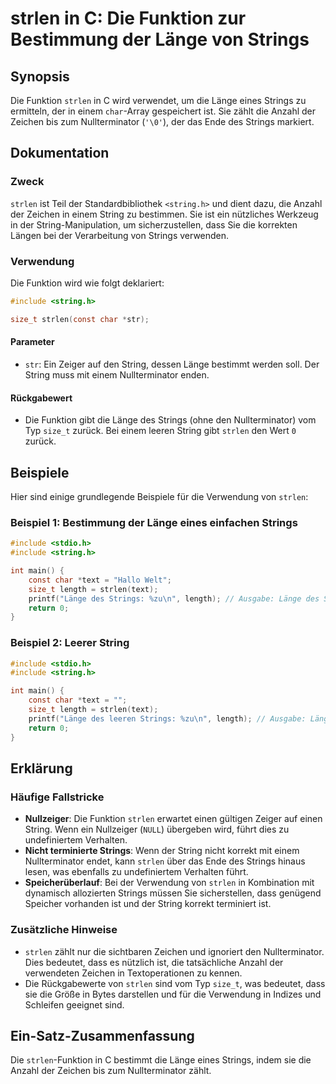 <!--
Meta Description: # strlen in C: Die Funktion zur Bestimmung der Länge von Strings ## Synopsis Die Funktion `strlen` in C wird verwendet, um die Länge eines Strings zu ...
Meta Keywords: die, der, strlen, strings, string
-->

# strlen in C: Die Funktion zur Bestimmung der Länge von Strings

## Synopsis
Die Funktion `strlen` in C wird verwendet, um die Länge eines Strings zu ermitteln, der in einem `char`-Array gespeichert ist. Sie zählt die Anzahl der Zeichen bis zum Nullterminator (`'\0'`), der das Ende des Strings markiert.

## Dokumentation
### Zweck
`strlen` ist Teil der Standardbibliothek `<string.h>` und dient dazu, die Anzahl der Zeichen in einem String zu bestimmen. Sie ist ein nützliches Werkzeug in der String-Manipulation, um sicherzustellen, dass Sie die korrekten Längen bei der Verarbeitung von Strings verwenden.

### Verwendung
Die Funktion wird wie folgt deklariert:

```c
#include <string.h>

size_t strlen(const char *str);
```

#### Parameter
- `str`: Ein Zeiger auf den String, dessen Länge bestimmt werden soll. Der String muss mit einem Nullterminator enden.

#### Rückgabewert
- Die Funktion gibt die Länge des Strings (ohne den Nullterminator) vom Typ `size_t` zurück. Bei einem leeren String gibt `strlen` den Wert `0` zurück.

## Beispiele
Hier sind einige grundlegende Beispiele für die Verwendung von `strlen`:

### Beispiel 1: Bestimmung der Länge eines einfachen Strings
```c
#include <stdio.h>
#include <string.h>

int main() {
    const char *text = "Hallo Welt";
    size_t length = strlen(text);
    printf("Länge des Strings: %zu\n", length); // Ausgabe: Länge des Strings: 10
    return 0;
}
```

### Beispiel 2: Leerer String
```c
#include <stdio.h>
#include <string.h>

int main() {
    const char *text = "";
    size_t length = strlen(text);
    printf("Länge des leeren Strings: %zu\n", length); // Ausgabe: Länge des leeren Strings: 0
    return 0;
}
```

## Erklärung
### Häufige Fallstricke
- **Nullzeiger**: Die Funktion `strlen` erwartet einen gültigen Zeiger auf einen String. Wenn ein Nullzeiger (`NULL`) übergeben wird, führt dies zu undefiniertem Verhalten.
- **Nicht terminierte Strings**: Wenn der String nicht korrekt mit einem Nullterminator endet, kann `strlen` über das Ende des Strings hinaus lesen, was ebenfalls zu undefiniertem Verhalten führt.
- **Speicherüberlauf**: Bei der Verwendung von `strlen` in Kombination mit dynamisch allozierten Strings müssen Sie sicherstellen, dass genügend Speicher vorhanden ist und der String korrekt terminiert ist.

### Zusätzliche Hinweise
- `strlen` zählt nur die sichtbaren Zeichen und ignoriert den Nullterminator. Dies bedeutet, dass es nützlich ist, die tatsächliche Anzahl der verwendeten Zeichen in Textoperationen zu kennen.
- Die Rückgabewerte von `strlen` sind vom Typ `size_t`, was bedeutet, dass sie die Größe in Bytes darstellen und für die Verwendung in Indizes und Schleifen geeignet sind.

## Ein-Satz-Zusammenfassung
Die `strlen`-Funktion in C bestimmt die Länge eines Strings, indem sie die Anzahl der Zeichen bis zum Nullterminator zählt.